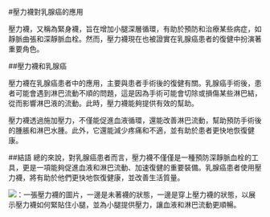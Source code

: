 #壓力襪對乳腺癌的應用

壓力襪，又稱為緊身襪，旨在增加小腿深層循環，有助於預防和治療某些病症，如靜脈曲張和深靜脈血栓。然而，壓力襪現在也被證實在乳腺癌患者的復健中扮演著重要角色。

##壓力襪和乳腺癌

壓力襪在乳腺癌患者中的應用，主要與患者手術後的復健有關。乳腺癌手術後，患者可能會遇到淋巴流動不順的問題，這是因為手術可能會切除或損傷某些淋巴結，從而影響淋巴液的流動。此時，壓力襪能夠提供有效的幫助。

壓力襪透過施加壓力，不僅能促進血液循環，還能改善淋巴流動，幫助預防手術後的腫脹和淋巴水腫。此外，它還能減少疼痛和不適，並有助於患者更快地恢復健康。

##結語
總的來說，對乳腺癌患者而言，壓力襪不僅僅是一種預防深靜脈血栓的工具，更是一項能夠促進血液和淋巴流動、加速復健的重要裝備。乳腺癌患者使用壓力襪，將有助於他們更快地恢復健康，並改善生活質量。

![：一張壓力襪的圖片，一邊是未著襪的狀態，一邊是穿上壓力襪的狀態，以展示壓力襪如何緊貼住小腿，並為小腿提供壓力，讓血液和淋巴流動更順暢。](https://i.imgur.com/MOgCQUZ.jpeg)